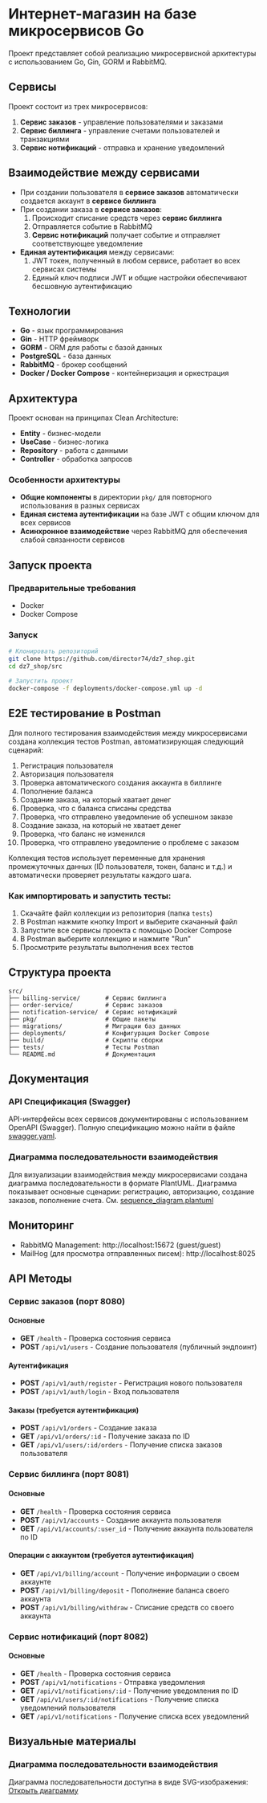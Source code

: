 # Интернет-магазин на базе микросервисов Go

Проект представляет собой реализацию микросервисной архитектуры с использованием Go, Gin, GORM и RabbitMQ.

## Сервисы

Проект состоит из трех микросервисов:

1. **Сервис заказов** - управление пользователями и заказами
2. **Сервис биллинга** - управление счетами пользователей и транзакциями
3. **Сервис нотификаций** - отправка и хранение уведомлений

## Взаимодействие между сервисами

- При создании пользователя в **сервисе заказов** автоматически создается аккаунт в **сервисе биллинга**
- При создании заказа в **сервисе заказов**:
  1. Происходит списание средств через **сервис биллинга**
  2. Отправляется событие в RabbitMQ
  3. **Сервис нотификаций** получает событие и отправляет соответствующее уведомление
- **Единая аутентификация** между сервисами:
  1. JWT токен, полученный в любом сервисе, работает во всех сервисах системы
  2. Единый ключ подписи JWT и общие настройки обеспечивают бесшовную аутентификацию

## Технологии

- **Go** - язык программирования
- **Gin** - HTTP фреймворк
- **GORM** - ORM для работы с базой данных
- **PostgreSQL** - база данных
- **RabbitMQ** - брокер сообщений
- **Docker / Docker Compose** - контейнеризация и оркестрация

## Архитектура

Проект основан на принципах Clean Architecture:

- **Entity** - бизнес-модели
- **UseCase** - бизнес-логика
- **Repository** - работа с данными
- **Controller** - обработка запросов

### Особенности архитектуры

- **Общие компоненты** в директории `pkg/` для повторного использования в разных сервисах
- **Единая система аутентификации** на базе JWT с общим ключом для всех сервисов
- **Асинхронное взаимодействие** через RabbitMQ для обеспечения слабой связанности сервисов

## Запуск проекта

### Предварительные требования

- Docker
- Docker Compose

### Запуск

```bash
# Клонировать репозиторий
git clone https://github.com/director74/dz7_shop.git
cd dz7_shop/src

# Запустить проект
docker-compose -f deployments/docker-compose.yml up -d
```

## E2E тестирование в Postman

Для полного тестирования взаимодействия между микросервисами создана коллекция тестов Postman, автоматизирующая следующий сценарий:

1. Регистрация пользователя
2. Авторизация пользователя
3. Проверка автоматического создания аккаунта в биллинге
4. Пополнение баланса
5. Создание заказа, на который хватает денег
6. Проверка, что с баланса списаны средства
7. Проверка, что отправлено уведомление об успешном заказе
8. Создание заказа, на который не хватает денег
9. Проверка, что баланс не изменился
10. Проверка, что отправлено уведомление о проблеме с заказом

Коллекция тестов использует переменные для хранения промежуточных данных (ID пользователя, токен, баланс и т.д.) и автоматически проверяет результаты каждого шага.

### Как импортировать и запустить тесты:

1. Скачайте файл коллекции из репозитория (папка `tests`)
2. В Postman нажмите кнопку Import и выберите скачанный файл
3. Запустите все сервисы проекта с помощью Docker Compose
4. В Postman выберите коллекцию и нажмите "Run"
5. Просмотрите результаты выполнения всех тестов

## Структура проекта

```
src/
├── billing-service/       # Сервис биллинга
├── order-service/         # Сервис заказов
├── notification-service/  # Сервис нотификаций
├── pkg/                   # Общие пакеты
├── migrations/            # Миграции баз данных
├── deployments/           # Конфигурация Docker Compose
├── build/                 # Скрипты сборки
├── tests/                 # Тесты Postman
└── README.md              # Документация
```

## Документация

### API Спецификация (Swagger)

API-интерфейсы всех сервисов документированы с использованием OpenAPI (Swagger).
Полную спецификацию можно найти в файле [swagger.yaml](docs/swagger.yaml).

### Диаграмма последовательности взаимодействия

Для визуализации взаимодействия между микросервисами создана диаграмма последовательности в формате PlantUML.
Диаграмма показывает основные сценарии: регистрацию, авторизацию, создание заказов, пополнение счета.
См. [sequence_diagram.plantuml](docs/sequence_diagram.plantuml)

## Мониторинг

- RabbitMQ Management: http://localhost:15672 (guest/guest)
- MailHog (для просмотра отправленных писем): http://localhost:8025 

## API Методы

### Сервис заказов (порт 8080)

#### Основные
- **GET** `/health` - Проверка состояния сервиса
- **POST** `/api/v1/users` - Создание пользователя (публичный эндпоинт)

#### Аутентификация
- **POST** `/api/v1/auth/register` - Регистрация нового пользователя
- **POST** `/api/v1/auth/login` - Вход пользователя

#### Заказы (требуется аутентификация)
- **POST** `/api/v1/orders` - Создание заказа
- **GET** `/api/v1/orders/:id` - Получение заказа по ID
- **GET** `/api/v1/users/:id/orders` - Получение списка заказов пользователя

### Сервис биллинга (порт 8081)

#### Основные
- **GET** `/health` - Проверка состояния сервиса
- **POST** `/api/v1/accounts` - Создание аккаунта пользователя
- **GET** `/api/v1/accounts/:user_id` - Получение аккаунта пользователя по ID

#### Операции с аккаунтом (требуется аутентификация)
- **GET** `/api/v1/billing/account` - Получение информации о своем аккаунте
- **POST** `/api/v1/billing/deposit` - Пополнение баланса своего аккаунта
- **POST** `/api/v1/billing/withdraw` - Списание средств со своего аккаунта

### Сервис нотификаций (порт 8082)

#### Основные
- **GET** `/health` - Проверка состояния сервиса
- **POST** `/api/v1/notifications` - Отправка уведомления
- **GET** `/api/v1/notifications/:id` - Получение уведомления по ID
- **GET** `/api/v1/users/:id/notifications` - Получение списка уведомлений пользователя
- **GET** `/api/v1/notifications` - Получение списка всех уведомлений 

## Визуальные материалы

### Диаграмма последовательности взаимодействия

Диаграмма последовательности доступна в виде SVG-изображения: [Открыть диаграмму](docs/sequence_diagramm.svg) 